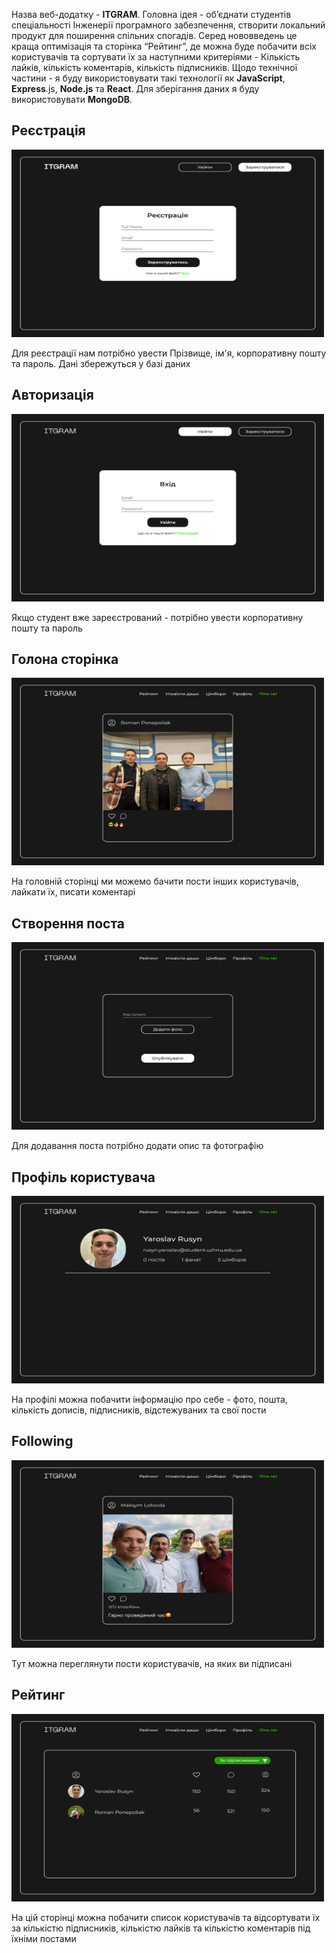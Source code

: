 Назва веб-додатку - **ITGRAM**. Головна ідея - об’єднати студентів спеціальності Інженерії програмного забезпечення, створити локальний продукт для поширення спільних спогадів.
Серед нововведень це краща оптимізація та сторінка “Рейтинг”, де можна буде побачити всіх користувачів та сортувати їх за наступними критеріями - Кількість лайків, кількість коментарів, кількість підписників. 
Щодо технічної частини - я буду використовувати такі технології як **JavaScript**, **Express**.js, **Node.js** та **React**. Для зберігання даних я буду використовувати **MongoDB**.


<h2>Реєстрація</h2>
<img src="https://github.com/rusynyaroslav/ITGRAM/blob/main/readme_image/%D0%A0%D0%B5%D1%94%D1%81%D1%82%D1%80%D0%B0%D1%86%D1%96%D1%8F.jpg" alt="Реєстрація" width="500" height="300">
<p>Для реєстрації нам потрібно увести Прізвище, ім'я, корпоративну пошту та пароль. Дані збережуться у базі даних</p>
<h2>Авторизація</h2>
<img src="https://github.com/rusynyaroslav/ITGRAM/blob/main/readme_image/%D0%90%D0%B2%D1%82%D0%BE%D1%80%D0%B8%D0%B7%D0%B0%D1%86%D1%96%D1%8F.jpg" alt="Авторизація" width="500" height="300">
<p>Якщо студент вже зареєстрований - потрібно увести корпоративну пошту та пароль </p>

<h2>Голона сторінка</h2>
<img src="https://github.com/rusynyaroslav/ITGRAM/blob/main/readme_image/%D0%A1%D1%82%D1%96%D0%BD%D0%B0.jpg" alt="Реєстрація" width="500" height="300">
<p>На головній сторінці ми можемо бачити пости інших користувачів, лайкати їх, писати коментарі</p>

<h2>Створення поста</h2>
<img src="https://github.com/rusynyaroslav/ITGRAM/blob/main/readme_image/%D0%A1%D1%82%D0%B2%D0%BE%D1%80%D0%B5%D0%BD%D0%BD%D1%8F%20%D0%BF%D0%BE%D1%81%D1%82%D0%B0.jpg" alt="Cтворення поста" width="500" height="300">
<p>Для додавання поста потрібно додати опис та фотографію</p>

<h2>Профіль користувача</h2>
<img src="https://github.com/rusynyaroslav/ITGRAM/blob/main/readme_image/%D0%9F%D1%80%D0%BE%D1%84%D1%96%D0%BB%D1%8C.jpg" alt="Профіль користувача" width="500" height="300">
<p>На профілі можна побачити інформацію про себе - фото, пошта, кількість дописів, підписників, відстежуваних та свої пости</p>

<h2>Following</h2>
<img src="https://github.com/rusynyaroslav/ITGRAM/blob/main/readme_image/Following.jpg" alt="Рейтинг" width="500" height="300">
<p>Тут можна переглянути пости користувачів, на яких ви підписані</p>

<h2>Рейтинг</h2>
<img src="https://github.com/rusynyaroslav/ITGRAM/blob/main/readme_image/%D0%A0%D0%B5%D0%B9%D1%82%D0%B8%D0%BD%D0%B3.jpg" alt="Реєстрація" width="500" height="300">
<p>На цій сторінці можна побачити список користувачів та відсортувати їх за кількістю підписників, кількістю лайків та кількістю коментарів під їхніми постами</p
